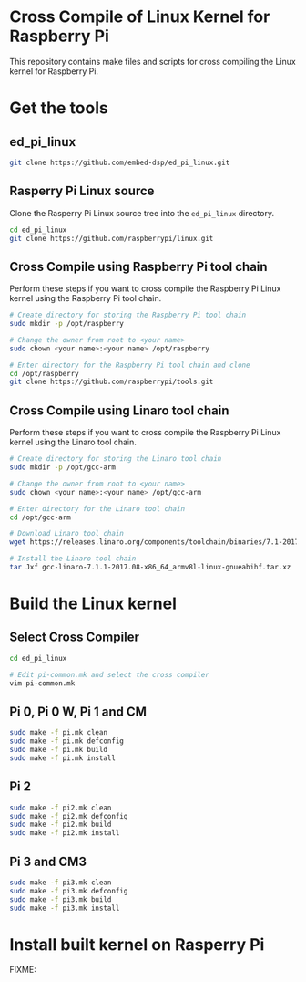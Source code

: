
Cross Compile of Linux Kernel for Raspberry Pi
==============================================
This repository contains make files and scripts for cross compiling the Linux kernel for Raspberry Pi.

Get the tools
====================

## ed_pi_linux
```bash
git clone https://github.com/embed-dsp/ed_pi_linux.git
```

## Rasperry Pi Linux source
Clone the Rasperry Pi Linux source tree into the `ed_pi_linux` directory.

```bash
cd ed_pi_linux
git clone https://github.com/raspberrypi/linux.git
```

## Cross Compile using Raspberry Pi tool chain
Perform these steps if you want to cross compile the Raspberry Pi Linux kernel using the Raspberry Pi tool chain.

```bash
# Create directory for storing the Raspberry Pi tool chain
sudo mkdir -p /opt/raspberry

# Change the owner from root to <your name>
sudo chown <your name>:<your name> /opt/raspberry

# Enter directory for the Raspberry Pi tool chain and clone
cd /opt/raspberry
git clone https://github.com/raspberrypi/tools.git
```

## Cross Compile using Linaro tool chain
Perform these steps if you want to cross compile the Raspberry Pi Linux kernel using the Linaro tool chain.

```bash
# Create directory for storing the Linaro tool chain
sudo mkdir -p /opt/gcc-arm

# Change the owner from root to <your name>
sudo chown <your name>:<your name> /opt/gcc-arm

# Enter directory for the Linaro tool chain
cd /opt/gcc-arm

# Download Linaro tool chain
wget https://releases.linaro.org/components/toolchain/binaries/7.1-2017.08/armv8l-linux-gnueabihf/gcc-linaro-7.1.1-2017.08-x86_64_armv8l-linux-gnueabihf.tar.xz

# Install the Linaro tool chain
tar Jxf gcc-linaro-7.1.1-2017.08-x86_64_armv8l-linux-gnueabihf.tar.xz
```

Build the Linux kernel
======================

## Select Cross Compiler
```bash
cd ed_pi_linux

# Edit pi-common.mk and select the cross compiler
vim pi-common.mk
```

## Pi 0, Pi 0 W, Pi 1 and CM
```bash
sudo make -f pi.mk clean
sudo make -f pi.mk defconfig
sudo make -f pi.mk build
sudo make -f pi.mk install
```

## Pi 2
```bash
sudo make -f pi2.mk clean
sudo make -f pi2.mk defconfig
sudo make -f pi2.mk build
sudo make -f pi2.mk install
```

## Pi 3 and CM3
```bash
sudo make -f pi3.mk clean
sudo make -f pi3.mk defconfig
sudo make -f pi3.mk build
sudo make -f pi3.mk install
```

# Install built kernel on Rasperry Pi
FIXME:
